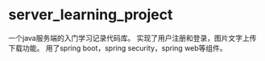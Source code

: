 # server_learning_project
一个java服务端的入门学习记录代码库。
实现了用户注册和登录，图片文字上传下载功能。
用了spring boot，spring security，spring web等组件。
